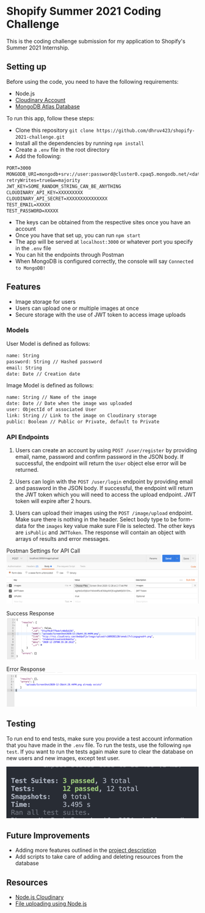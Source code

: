 # Shopify Summer 2021 Coding Challenge
This is the coding challenge submission for my application to Shopify's Summer 2021 Internship.

## Setting up

Before using the code, you need to have the following requirements:

- Node.js
- [Cloudinary Account](https://cloudinary.com/users/register/free)
- [MongoDB Atlas Database](https://www.mongodb.com/try)

To run this app, follow these steps:

- Clone this repository `git clone https://github.com/dhruv423/shopify-2021-challenge.git`
- Install all the dependencies by running `npm install`
- Create a `.env` file in the root directory
- Add the following:
```
PORT=3000
MONGODB_URI=mongodb+srv://user:password@cluster0.cpaq5.mongodb.net/<data>?retryWrites=true&w=majority
JWT_KEY=SOME_RANDOM_STRING_CAN_BE_ANYTHING
CLOUDINARY_API_KEY=XXXXXXXXX
CLOUDINARY_API_SECRET=XXXXXXXXXXXXXXX
TEST_EMAIL=XXXXX
TEST_PASSWORD=XXXXX
```
- The keys can be obtained from the respective sites once you have an account
- Once you have that set up, you can run `npm start`
- The app will be served at `localhost:3000` or whatever port you specify in the `.env` file
- You can hit the endpoints through Postman
- When MongoDB is configured correctly, the console will say `Connected to MongoDB!`


## Features
- Image storage for users
- Users can upload one or multiple images at once
- Secure storage with the use of JWT token to access image uploads


### Models
User Model is defined as follows:
```
name: String 
password: String // Hashed password
email: String
date: Date // Creation date
```

Image Model is defined as follows:
```
name: String // Name of the image
date: Date // Date when the image was uploaded
user: ObjectId of associated User
link: String // Link to the image on Cloudinary storage
public: Boolean // Public or Private, default to Private

```

### API Endpoints
1. Users can create an account by using `POST /user/register` by providing email, name, password and confirm password in the JSON body. If successful, the endpoint will return the `User` object else error will be returned.

2. Users can login with the `POST /user/login` endpoint by providing email and password in the JSON body. If successful, the endpoint will return the JWT token which you will need to access the upload endpoint. JWT token will expire after 2 hours.

3. Users can upload their images using the `POST /image/upload` endpoint. Make sure there is nothing in the header. Select body type to be form-data for the `images` key value make sure File is selected. The other keys are `isPublic` and `JWTToken`. The response will contain an object with arrays of results and error messages.

Postman Settings for API Call ![Postman Settings for API Call](readme_images/Postman-Call.png)

Success Response ![Success Response](readme_images/Success-Response.png)

Error Response ![Error Response](readme_images/Error-Response.png)

## Testing
To run end to end tests, make sure you provide a test account information that you have made in the `.env` file. To run the tests, use the following `npm test`. If you want to run the tests again make sure to clear the database on new users and new images, except test user.

![Test Results](readme_images/Testing-Result.png)


## Future Improvements

- Adding more features outlined in the [project description](https://docs.google.com/document/d/1ZKRywXQLZWOqVOHC4JkF3LqdpO3Llpfk_CkZPR8bjak/edit)
- Add scripts to take care of adding and deleting resources from the database

## Resources
- [Node.js Cloudinary](https://cloudinary.com/documentation/node_integration)
- [File uploading using Node.js](https://stackabuse.com/handling-file-uploads-in-node-js-with-expres-and-multer/)
